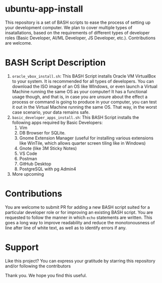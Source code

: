 # ubuntu-app-install
This repository is a set of BASH scripts to ease the process of setting up your development computer. We plan to cover multiple types of insatallations, based on the requirements of different types of developer roles (Basic Developer, AI/ML Developer, JS Developer, etc.). Contributions are welcome.

# BASH Script Description
1. ```oracle_vbox_install.sh```: This BASH Script installs Oracle VM VirtualBox to your system. It is recommended for all types of developers. You can download the ISO image of an OS like WIndows, or even launch a Virtual Machine running the same OS as your computer! It has a functional usage though, and that is, in case you are unsure about the effect a process or command is going to produce in your computer, you can test it out in the Virtual Machine running the same OS. That way, in the worst case scenario, your data remains safe.
2. ```basic_developer_apps_install.sh```: This BASH Script installs the following apps required by Basic Developers:
   1. Vim
   2. DB Browser for SQLite.
   3. Gnome Extension Manager (useful for installing various extensions like WinTile, which allows quarter screen tiling like in Windows)
   4. Gnote (like 3M Sticky Notes)
   5. VS Code
   6. Postman
   7. GitHub Desktop
   8. PostgreSQL with pg Admin4
3. More upcoming

# Contributions
You are welcome to submit PR for adding a new BASH script suited for a particular developer role or for improving an existing BASH script. You are requested to follow the manner in which ```echo``` statements are written. This goes a long way to improve readability and reduce the monotonousness of line after line of white text, as well as to identify errors if any.

# Support
Like this project? You can express your gratitude by starring this repository and/or following the contributors

Thank you. We hope you find this useful.
